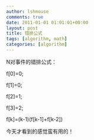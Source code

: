 ```yaml
---
author: lshmouse
comments: true
date: 2011-01-01 01:01:01+00:00
layout: post
title: 错排公式
tags: [algorithm, math]
categories: [algorithm]
---
```


N对事件的错排公式：  

  f[0]=0;  

  f[1]=0;  

  f[2]=1;  

  f[3]=2;  

 f[k]=(k-1)(f[k-1]+f[k-2])  

今天才看到的感觉蛮有用的！ 
